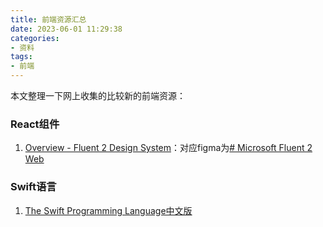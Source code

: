 ```yaml
---
title: 前端资源汇总
date: 2023-06-01 11:29:38
categories:
- 资料 
tags:
- 前端 
---
```

本文整理一下网上收集的比较新的前端资源：
<!--more-->

### React组件
1. [Overview - Fluent 2 Design System](https://fluent2.microsoft.design/components/web/react/)：对应figma为[# Microsoft Fluent 2 Web](https://www.figma.com/community/file/836828295772957889)


### Swift语言
1. [The Swift Programming Language中文版](https://swiftgg.gitbook.io/swift/)


